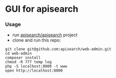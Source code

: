 # GUI for apisearch

### Usage

- run [apisearch/apisearch](https://github.com/apisearch/apisearch) project
- clone and run this repo:

```
git clone git@github.com:apisearch/web-admin.git
cd web-admin
composer install
chmod -R 777 temp log
php -S localhost:8000 -t www
open http://localhost:8000
```

